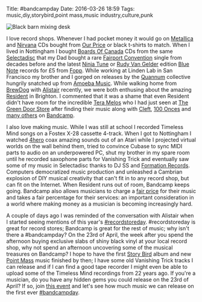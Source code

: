 Title: #bandcampday
Date: 2016-03-26 18:59
Tags: music,diy,storybird,point mass,music industry,culture,punk

![Black barn mixing desk](https://40.media.tumblr.com/13975963d22df530b39b4847fc074fbf/tumblr_nwb9p6k9OZ1uz3ez3o1_1280.jpg "Black barn mixing desk")

I love record shops. Whenever I had pocket money it would go on
[Metallica](https://metallica.com/) and
[Nirvana](http://www.nirvana.com/) CDs bought from [Our
Price](https://en.wikipedia.org/wiki/Our_Price) or black t-shirts to
match. When I lived in Nottingham I bought [Boards Of
Canada](http://www.boardsofcanada.com) CDs from the same
[Selectadisc](http://www.selectadisc.co.uk/) that my Dad bought a rare
[Fairport Convention](http://www.fairportconvention.com/) single from
decades before and the latest [Ninja Tune](http://ninjatune.net/) or
[Rudy Van Gelder](https://en.wikipedia.org/wiki/Rudy_Van_Gelder)
edition [Blue Note](http://www.bluenote.com/) records for £5 from
[Fopp](http://www.fopp.com/). While working at Linden Lab in San
Francisco my brother and I gorged on releases by the
[Quannum](https://en.wikipedia.org/wiki/Quannum_Projects) collective
hungrily snatched up from [Amoeba
Music](http://www.amoeba.com/). While walking home from
[BrewDog](https://www.brewdog.com/bars/uk/brighton) with
[Alistair](http://alistairriddoch.org/) recently, we were both
enthusing about the amazing [Resident](http://www.resident-music.com/)
in Brighton. I commented that it was a shame that even Resident didn't
have room for the incredible [Tera Melos](http://teramelos.net/) who I
had just seen at [The Green Door
Store](http://www.thegreendoorstore.co.uk/) after finding their music
along with [Cleft](http://www.cleftband.co.uk), [100
Onces](https://100onces.bandcamp.com/) and [many
others](https://bandcamp.com/pointmass) on
[Bandcamp](https://bandcamp.com/).

I also love making music. While I was still at school I recorded
Timeless Mind songs on a Fostex X-28 cassette 4-track. When I got to
Nottingham I watched [4hero](http://4hero.co.uk) coax amazing sounds
out of an Atari while I projected virtual worlds on the wall behind
them, tried to convince Cubase to sync MIDI parts to audio on an
underpowered PC, shut my brother in my spare room until he recorded
saxophone parts for Vanishing Trick and eventually saw some of my
music in Selectadisc thanks to DJ SS and [Formation
Records](http://formationrecordsuk.com/). Computers democratized music
production and unleashed a Cambrian explosion of DIY musical
creativity that can't fit in to any record shop, but can fit on the
Internet. When Resident runs out of room, Bandcamp keeps
going. Bandcamp also allows musicians to charge a [fair
price](http://www.informationisbeautiful.net/visualizations/how-much-do-music-artists-earn-online-2015-remix/)
for their music and takes a fair percentage for their services: an
important consideration in a world where making money as a musician is
becoming increasingly hard.

A couple of days ago I was reminded of the conversation with Alistair
when I started seeing mentions of this year's
[#recordstoreday](https://twitter.com/hashtag/recordstoreday?lang=en-gb). #recordstoreday
is great for record stores; Bandcamp is great for the rest of music;
why isn't there a #bandcampday? On the 23rd of April, the week after
you spend the afternoon buying exclusive slabs of shiny black vinyl at
your local record shop, why not spend an afternoon uncovering some of
the musical treasures on Bandcamp? I hope to have the first [Story
Bird](http://storybird.band/) album and new [Point
Mass](https://pointmass.bandcamp.com/) music finished by then; I have
some old Vanishing Trick tracks I can release and if I can find a good
tape recorder I might even be able to upload some of the Timeless Mind
recordings from 22 years ago. If you're a musician, do you have any
hidden gems you could release on the 23rd of April? If so, join [this
event](https://www.facebook.com/events/691558950987175/) and let's see
how much music we can release on the first ever
[#bandcampday](https://twitter.com/hashtag/bandcampday?lang=en-gb).